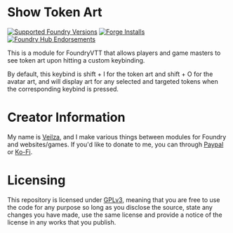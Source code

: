 # Show Token Art
[![Supported Foundry Versions](https://img.shields.io/endpoint?url=https%3A%2F%2Ffoundryshields.com%2Fversion%3Fstyle%3Dplastic%26url%3Dhttps%3A%2F%2Fgithub.com%2Fveilza%2Fshow-token-art%2Freleases%2Flatest%2Fdownload%2Fmodule.json)](https://github.com/veilza/show-token-art)
[![Forge Installs](https://img.shields.io/badge/dynamic/json?label=Forge%20Installs&query=package.installs&suffix=%25&url=https%3A%2F%2Fforge-vtt.com%2Fapi%2Fbazaar%2Fpackage%2Fshow-token-art&colorB=4aa94a)](https://forge-vtt.com/bazaar#package=show-token-art)
[![Foundry Hub Endorsements](https://img.shields.io/endpoint?logoColor=white&url=https%3A%2F%2Fwww.foundryvtt-hub.com%2Fwp-json%2Fhubapi%2Fv1%2Fpackage%2Fshow-token-art%2Fshield%2Fendorsements)](https://www.foundryvtt-hub.com/package/show-token-art/)

This is a module for FoundryVTT that allows players and game masters to see token art upon hitting a custom keybinding.

By default, this keybind is shift + I for the token art and shift + O for the avatar art, and will display art for any selected and targeted tokens when the corresponding keybind is pressed.

# Creator Information
My name is [Veilza](https://twitter.com/VeilzaKinsemi), and I make various things between modules for Foundry and websites/games.
If you'd like to donate to me, you can through [Paypal](https://www.paypal.com/donate/?hosted_button_id=T5ZD4T9PSZZVA) or [Ko-Fi](https://ko-fi.com/veilzakinsemi).

# Licensing
This repository is licensed under [GPLv3](https://www.gnu.org/licenses/gpl-3.0.en.html), meaning that you are free to use the code for any purpose so long as you disclose the source, state any changes you have made, use the same license and provide a notice of the license in any works that you publish.